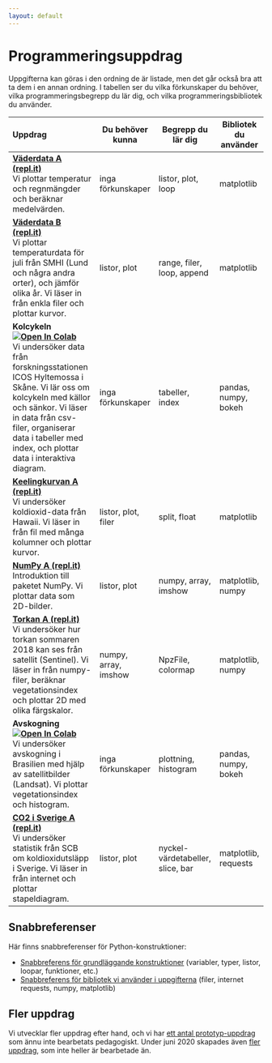 ```yaml
---
layout: default
---
```

# Programmeringsuppdrag

Uppgifterna kan göras i den ordning de är listade, men det går också bra att ta dem i en annan ordning. I tabellen ser du vilka förkunskaper du behöver, vilka programmeringsbegrepp du lär dig, och vilka programmeringsbibliotek du använder.



|Uppdrag|Du behöver kunna|Begrepp du lär dig|Bibliotek du använder|
|:-------|----------------|-------------|---------------|
|**[Väderdata A (repl.it)](weatherdata/Weatherdata_A_replit.md)**<br>Vi plottar temperatur och regnmängder och beräknar medelvärden. |inga förkunskaper|listor, plot, loop|matplotlib|
|**[Väderdata B (repl.it)](weatherdata/Weatherdata_B_replit.md)**<br>Vi plottar temperaturdata för juli från SMHI (Lund och några andra orter), och jämför olika år. Vi läser in från enkla filer och plottar kurvor.|listor, plot|range, filer, loop, append|matplotlib|
|**Kolcykeln [![Open In Colab](https://colab.research.google.com/assets/colab-badge.svg)](https://colab.research.google.com/github/lunduniversity/schoolprog-satellite/blob/master/exercises/kolcykeln/kolcykeln.ipynb)**<br>Vi undersöker data från forskningsstationen ICOS Hyltemossa i Skåne. Vi lär oss om kolcykeln med källor och sänkor. Vi läser in data från csv-filer, organiserar data i tabeller med index, och plottar data i interaktiva diagram.|inga förkunskaper|tabeller, index|pandas, numpy, bokeh|
|**[Keelingkurvan A (repl.it)](co2/Keeling_A_replit.md)**<br>Vi undersöker koldioxid-data från Hawaii. Vi läser in från fil med många kolumner och plottar kurvor.|listor, plot, filer|split, float|matplotlib|
|**[NumPy A (repl.it)](numpy_intro/numpy_A_replit.md)**<br>Introduktion till paketet NumPy. Vi plottar data som 2D-bilder. |listor, plot| numpy, array, imshow|matplotlib, numpy|
|**[Torkan A (repl.it)](drought/README.md)**<br>Vi undersöker hur torkan sommaren 2018 kan ses från satellit (Sentinel). Vi läser in från numpy-filer, beräknar vegetationsindex och plottar 2D med olika färgskalor.|numpy, array, imshow|NpzFile, colormap|matplotlib, numpy|
|**Avskogning [![Open In Colab](https://colab.research.google.com/assets/colab-badge.svg)](https://colab.research.google.com/github/lunduniversity/schoolprog-satellite/blob/master/exercises/avskogning/avskogning.ipynb)**<br>Vi undersöker avskogning i Brasilien med hjälp av satellitbilder (Landsat). Vi plottar vegetationsindex och histogram.|inga förkunskaper|plottning, histogram|pandas, numpy, bokeh|
|**[CO2 i Sverige A (repl.it)](co2_emission_sweden/co2_A_replit.md)**<br>Vi undersöker statistik från SCB om koldioxidutsläpp i Sverige. Vi läser in från internet och plottar stapeldiagram. |listor, plot| nyckel-värdetabeller, slice, bar| matplotlib, requests|




<!--|Keelingkurvan B (repl.it)(TBA)<br>...|listor, plot|nyckel-värdetabeller|matplotlib|-->

## Snabbreferenser
Här finns snabbreferenser för Python-konstruktioner:
* [Snabbreferens för grundläggande konstruktioner](https://lunduniversity.github.io/schoolprog/cheatsheet/python/) (variabler, typer, listor, loopar, funktioner, etc.)
* [Snabbreferens för bibliotek vi använder i uppgifterna](snabbreferens.md) (filer, internet requests, numpy, matplotlib)


## Fler uppdrag

Vi utvecklar fler uppdrag efter hand, och vi har [ett antal prototyp-uppdrag](PROTOTYP.md) som ännu inte bearbetats pedagogiskt.
Under juni 2020 skapades även [fler uppdrag](JUNE2020.md), som inte heller är bearbetade än.
